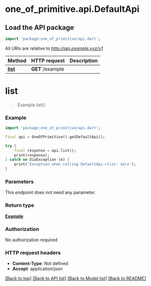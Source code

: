 # one_of_primitive.api.DefaultApi

## Load the API package
```dart
import 'package:one_of_primitive/api.dart';
```

All URIs are relative to *http://api.example.xyz/v1*

Method | HTTP request | Description
------------- | ------------- | -------------
[**list**](DefaultApi.md#list) | **GET** /example | 


# **list**
> Example list()



### Example
```dart
import 'package:one_of_primitive/api.dart';

final api = OneOfPrimitive().getDefaultApi();

try {
    final response = api.list();
    print(response);
} catch on DioException (e) {
    print('Exception when calling DefaultApi->list: $e\n');
}
```

### Parameters
This endpoint does not need any parameter.

### Return type

[**Example**](Example.md)

### Authorization

No authorization required

### HTTP request headers

 - **Content-Type**: Not defined
 - **Accept**: application/json

[[Back to top]](#) [[Back to API list]](../README.md#documentation-for-api-endpoints) [[Back to Model list]](../README.md#documentation-for-models) [[Back to README]](../README.md)

